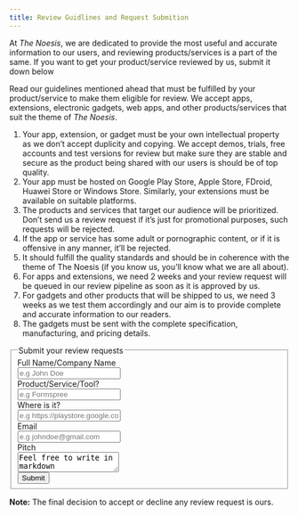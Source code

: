 ```yaml
---
title: Review Guidlines and Request Submition
---
```


At _The Noesis_, we are dedicated to provide the most useful and accurate information to our users, and reviewing products/services is a part of the same. If you want to get your product/service reviewed by us, submit it down below

Read our guidelines mentioned ahead that must be fulfilled by your product/service to make them eligible for review. We accept apps, extensions, electronic gadgets, web apps, and other products/services that suit the theme of _The Noesis_.

1. Your app, extension, or gadget must be your own intellectual property as we don’t accept duplicity and copying. We accept demos, trials, free accounts and test versions for review but make sure they are stable and secure as the product being shared with our users is should be of top quality.
2. Your app must be hosted on Google Play Store, Apple Store, FDroid, Huawei Store or Windows Store. Similarly, your extensions must be available on suitable platforms.
3. The products and services that target our audience will be prioritized. Don’t send us a review request if it’s just for promotional purposes, such requests will be rejected.
4. If the app or service has some adult or pornographic content, or if it is offensive in any manner, it’ll be rejected.
5. It should fulfill the quality standards and should be in coherence with the theme of The Noesis (if you know us, you’ll know what we are all about).
6. For apps and extensions, we need 2 weeks and your review request will be queued in our review pipeline as soon as it is approved by us.
7. For gadgets and other products that will be shipped to us, we need 3 weeks as we test them accordingly and our aim is to provide complete and accurate information to our readers.
8. The gadgets must be sent with the complete specification, manufacturing, and pricing details.

<form class="form-horizontal" data-netlify="true">
<fieldset>

<!-- Form Name -->
<legend>Submit your review requests</legend>

<!-- Text input-->
<div class="form-group">
<label class="col-md-4 control-label" for="fullname">Full Name/Company Name</label>  
<div class="col-md-5">
<input id="fullname" name="fullname" type="text" placeholder="e.g John Doe" class="form-control input-md">

</div>
</div>

<!-- Text input-->
<div class="form-group">
<label class="col-md-4 control-label" for="subject">Product/Service/Tool?</label>  
<div class="col-md-5">
<input id="subject" name="subject" type="text" placeholder="e.g Formspree" class="form-control input-md">

</div>
</div>

<!-- Text input-->
<div class="form-group">
<label class="col-md-4 control-label" for="stoew">Where is it?</label>  
<div class="col-md-5">
<input id="store" name="stoew" type="text" placeholder="e.g https://playstore.google.com/app/numbytes" class="form-control input-md">
</div>
</div>

<!-- Text input-->
<div class="form-group">
<label class="col-md-4 control-label" for="email">Email</label>  
<div class="col-md-5">
<input id="email" name="email" type="text" placeholder="e.g johndoe@gmail.com" class="form-control input-md">

</div>
</div>

<!-- Textarea -->
<div class="form-group">
<label class="col-md-4 control-label" for="pitch">Pitch</label>
<div class="col-md-4">  
<textarea class="form-control" id="pitch" name="pitch">Feel free to write in markdown</textarea>
</div>
</div>

<!-- Button -->
<div class="form-group">
<label class="col-md-4 control-label" for="submit"></label>
<div class="col-md-4">
<button id="submit" name="submit" class="btn btn-default">Submit</button>
</div>
</div>

</fieldset>
</form>

**Note:** The final decision to accept or decline any review request is ours.